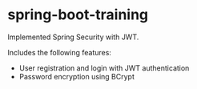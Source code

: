 # spring-boot-training

Implemented Spring Security with JWT.

Includes the following features:
- User registration and login with JWT authentication
- Password encryption using BCrypt
